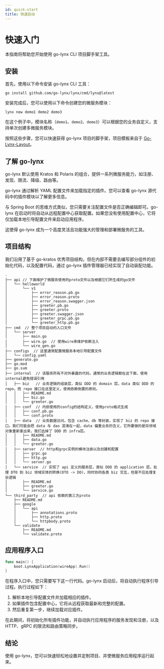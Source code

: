 ```yaml
---
id: quick-start
title: 快速启动
---
```


# 快速入门

本指南将帮助您开始使用 go-lynx CLI 项目脚手架工具。

## 安装

首先，使用以下命令安装 go-lynx CLI 工具：

```shell
go install github.com/go-lynx/lynx/cmd/lynx@latest
```

安装完成后，您可以使用以下命令创建您的微服务模块：

```shell
lynx new demo1 demo2 demo3
```

在这个例子中，模块名称（`demo1`、`demo2`、`demo3`）可以根据您的业务自定义，支持单次创建多微服务模块。

按照这些步骤，您可以快速获得 go-lynx 项目的脚手架，项目模板来自于 [Go-Lynx-Layout](https://github.com/go-lynx/lynx-layout)。

## 了解 go-lynx

go-lynx 默认使用 Kratos 和 Polaris 的组合，提供一系列微服务能力，如注册、发现、限流、降级、路由等。

go-lynx 通过解析 YAML 配置文件来加载指定的插件。您可以查看 go-lynx 源代码中的插件模块以了解更多信息。

与 Spring Boot 的思维方式类似，您只需要关注配置文件是否正确编辑即可。go-lynx 在启动时将自动从远程配置中心获取配置。如果您没有使用配置中心，它将仅加载本地引导配置文件来启动应用程序。

这使得 go-lynx 成为一个高度灵活且功能强大的管理和部署微服务的工具。

## 项目结构

我们沿用了基于 go-kratos 优秀项目结构，但在内部不需要去编写部分组件的初始化代码，以及配置代码，通过 go-lynx 插件管理器已经实现了自动装配功能。

```
.
├── api // 下面维护了微服务使用的proto文件以及根据它们所生成的go文件
│   └── helloworld
│       └── v1
│           ├── error_reason.pb.go
│           ├── error_reason.proto
│           ├── error_reason.swagger.json
│           ├── greeter.pb.go
│           ├── greeter.proto
│           ├── greeter.swagger.json
│           ├── greeter_grpc.pb.go
│           └── greeter_http.pb.go
├── cmd  // 整个项目启动的入口文件
│   └── server
│       ├── main.go
│       ├── wire.go  // 使用wire来维护依赖注入
│       └── wire_gen.go
├── configs  // 这里通常配置微服务本地引导配置文件
│   └── config.yaml
├── generate.go
├── go.mod
├── go.sum
├── internal  // 该服务所有不对外暴露的代码，通常的业务逻辑都在这下面，使用internal避免错误引用
│   ├── biz   // 业务逻辑的组装层，类似 DDD 的 domain 层，data 类似 DDD 的 repo，而 repo 接口在这里定义，使用依赖倒置的原则。
│   │   ├── README.md
│   │   ├── biz.go
│   │   └── greeter.go
│   ├── conf  // 内部使用的config的结构定义，使用proto格式生成
│   │   ├── conf.pb.go
│   │   └── conf.proto
│   ├── data  // 业务数据访问，包含 cache、db 等封装，实现了 biz 的 repo 接口。我们可能会把 data 与 dao 混淆在一起，data 偏重业务的含义，它所要做的是将领域对象重新拿出来，我们去掉了 DDD 的 infra层。
│   │   ├── README.md
│   │   ├── data.go
│   │   └── greeter.go
│   ├── server  // http和grpc实例的模块注册以及创建和配置
│   │   ├── grpc.go
│   │   ├── http.go
│   │   └── server.go
│   └── service  // 实现了 api 定义的服务层，类似 DDD 的 application 层，处理 DTO 到 biz 领域实体的转换(DTO -> DO)，同时协同各类 biz 交互，但是不应处理复杂逻辑
│       ├── README.md
│       ├── greeter.go
│       └── service.go
└── third_party  // api 依赖的第三方proto
    ├── README.md
    ├── google
    │   └── api
    │       ├── annotations.proto
    │       ├── http.proto
    │       └── httpbody.proto
    └── validate
        ├── README.md
        └── validate.proto
```


## 应用程序入口

```go
func main() {
    boot.LynxApplication(wireApp).Run()
}
```

在程序入口中，您只需要写下这一行代码。go-lynx 启动后，将自动执行程序引导过程。执行过程如下：

1. 解析本地引导配置文件并加载相应的插件。
2. 如果插件包含配置中心，它将从远程获取最新和完整的配置。
3. 然后重复第一步，继续加载对应插件。

在此期间，将初始化所有插件功能，并自动执行应用程序的服务发现和注册，以及 HTTP、gRPC 的限流和路由策略同步。

## 结论

使用 go-lynx，您可以快速轻松地设置并定制项目、并使微服务应用程序运行起来。
